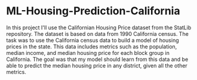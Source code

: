 # ML-Housing-Prediction-California



In this project I'll use the Californian Housing Price dataset from the StatLib repository. The dataset is based on data from 1990 California census. The task was to use the California census data to build a model of housing prices in the state. This data includes metrics such as the population, median income, and median housing price for each block group in California. 
The goal was that my model should learn from this data and be able to predict the median housing price in any district, given all the other metrics.

